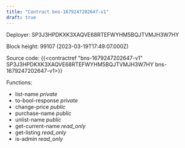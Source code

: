 ```yaml
---
title: "Contract bns-1679247202647-v1"
draft: true
---
```

Deployer: SP3J3HPDKXK3XAQVE68RTEFWYHM5BQJTVMJH3W7HY


 



Block height: 99107 (2023-03-19T17:49:07.000Z)

Source code: {{<contractref "bns-1679247202647-v1" SP3J3HPDKXK3XAQVE68RTEFWYHM5BQJTVMJH3W7HY bns-1679247202647-v1>}}

Functions:

* list-name _private_
* to-bool-response _private_
* change-price _public_
* purchase-name _public_
* unlist-name _public_
* get-current-name _read_only_
* get-listing _read_only_
* is-admin _read_only_
